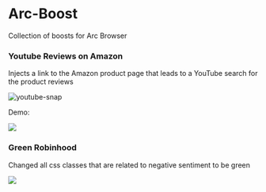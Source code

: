 # Arc-Boost
Collection of boosts for Arc Browser

### Youtube Reviews on Amazon

Injects a link to the Amazon product page that leads to a YouTube search for the product reviews

![youtube-snap](https://user-images.githubusercontent.com/6238480/206924723-55e1bbdf-6264-4d85-b41a-a382a8effc39.png)

Demo:

![](https://github.com/brianmulyadi/Arc-Boost/blob/main/youtube-reviews.gif)

### Green Robinhood

Changed all css classes that are related to negative sentiment to be green

![](https://github.com/brianmulyadi/Arc-Boost/blob/main/green-robinhood.gif)
